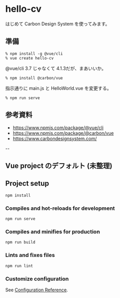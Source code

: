 # hello-cv

はじめて Carbon Design System を使ってみます。

## 準備

```
% npm install -g @vue/cli
% vue create hello-cv
```
@vue/cli 3.7 じゃなくて 4.1.3だが、まあいいか。

```
% npm install @carbon/vue
```

指示通りに main.js と HelloWorld.vue を変更する。

```
% npm run serve
```

## 参考資料
* https://www.npmjs.com/package/@vue/cli
* https://www.npmjs.com/package/@carbon/vue
* https://www.carbondesignsystem.com/


--

## Vue project のデフォルト (未整理)

## Project setup
```
npm install
```

### Compiles and hot-reloads for development
```
npm run serve
```

### Compiles and minifies for production
```
npm run build
```

### Lints and fixes files
```
npm run lint
```

### Customize configuration
See [Configuration Reference](https://cli.vuejs.org/config/).
